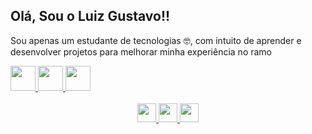 ## Olá, Sou o Luiz Gustavo!!

<p>Sou apenas um estudante de tecnologias 🤓, com intuito de aprender e desenvolver projetos para melhorar minha experiência no ramo</p>

  <a href="https://developer.mozilla.org/pt-BR/docs/Web/JavaScript" target="blank">
    <img src="https://cdn.jsdelivr.net/gh/devicons/devicon/icons/javascript/javascript-original.svg" style="height: 40px;">
  </a>
  <a href="https://developer.mozilla.org/pt-BR/docs/Web/HTML" target="blank">
    <img src="https://cdn.jsdelivr.net/gh/devicons/devicon/icons/html5/html5-original.svg" style="height: 40px;">
  </a>
  <a href="https://developer.mozilla.org/pt-BR/docs/Web/CSS" target="blank">
    <img src="https://cdn.jsdelivr.net/gh/devicons/devicon/icons/css3/css3-original.svg" style="height: 40px;">
  </a>
  </br>

</div>
<br>
<div align="center">
  <a href="https://www.instagram.com/vitor_halliwell/" target="blank">
    <img src="https://img.shields.io/badge/Instagram-%23E4405F.svg?style=for-the-badge&logo=Instagram&logoColor=white" style="height: 30px;">
  </a>
  <a href="https://twitter.com/vitordotcom" target="blank">
    <img src="https://img.shields.io/badge/Twitter-%231DA1F2.svg?style=for-the-badge&logo=Twitter&logoColor=white" style="height: 30px;">
  </a>
  <a href="https://wa.me/5511976534383" target="blank">
    <img src="https://img.shields.io/badge/WhatsApp-25D366?style=for-the-badge&logo=whatsapp&logoColor=white" style="height: 30px;">
  </a>
</div>
